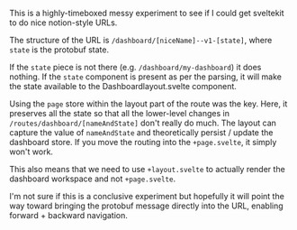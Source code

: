 This is a highly-timeboxed messy experiment to see if I could get sveltekit to do nice notion-style URLs.

The structure of the URL is `/dashboard/[niceName]--v1-[state]`, where `state` is the protobuf state.

If the `state` piece is not there (e.g. `/dashboard/my-dashboard`) it does nothing. If the `state` component is present
as per the parsing, it will make the state available to the Dashboardlayout.svelte component.

Using the `page` store within the layout part of the route was the key. Here, it preserves all the state so that all the
lower-level changes in `/routes/dashboard/[nameAndState]` don't really do much. The layout can capture the value of `nameAndState`
and theoretically persist / update the dashboard store. If you move the routing into the `+page.svelte`, it simply won't work.

This also means that we need to use `+layout.svelte` to actually render the dashboard workspace and not `+page.svelte`.

I'm not sure if this is a conclusive experiment but hopefully it will point the way toward bringing the protobuf message
directly into the URL, enabling forward + backward navigation.
